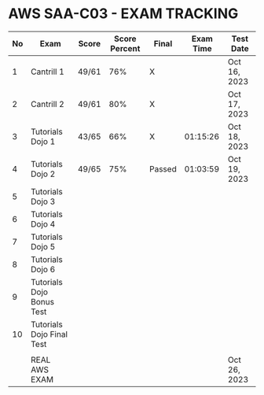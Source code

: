 # AWS SAA-C03 - EXAM TRACKING

| No  | Exam                      | Score | Score Percent | Final  | Exam Time | Test Date    |
| --- | ------------------------- | ----- | ------------- | ------ | --------- | ------------ |
| 1   | Cantrill 1                | 49/61 | 76%           | X      |           | Oct 16, 2023 |
| 2   | Cantrill 2                | 49/61 | 80%           | X      |           | Oct 17, 2023 |
| 3   | Tutorials Dojo 1          | 43/65 | 66%           | X      | 01:15:26  | Oct 18, 2023 |
| 4   | Tutorials Dojo 2          | 49/65 | 75%           | Passed | 01:03:59  | Oct 19, 2023 |
| 5   | Tutorials Dojo 3          |       |               |        |           |              |
| 6   | Tutorials Dojo 4          |       |               |        |           |              |
| 7   | Tutorials Dojo 5          |       |               |        |           |              |
| 8   | Tutorials Dojo 6          |       |               |        |           |              |
| 9   | Tutorials Dojo Bonus Test |       |               |        |           |              |
| 10  | Tutorials Dojo Final Test |       |               |        |           |              |
|     |                           |       |               |        |           |              |
|     | REAL AWS EXAM             |       |               |        |           | Oct 26, 2023 |
